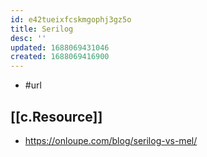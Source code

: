 ```yaml
---
id: e42tueixfcskmgophj3gz5o
title: Serilog
desc: ''
updated: 1688069431046
created: 1688069416900
---
```


- #url

## [[c.Resource]]

- https://onloupe.com/blog/serilog-vs-mel/